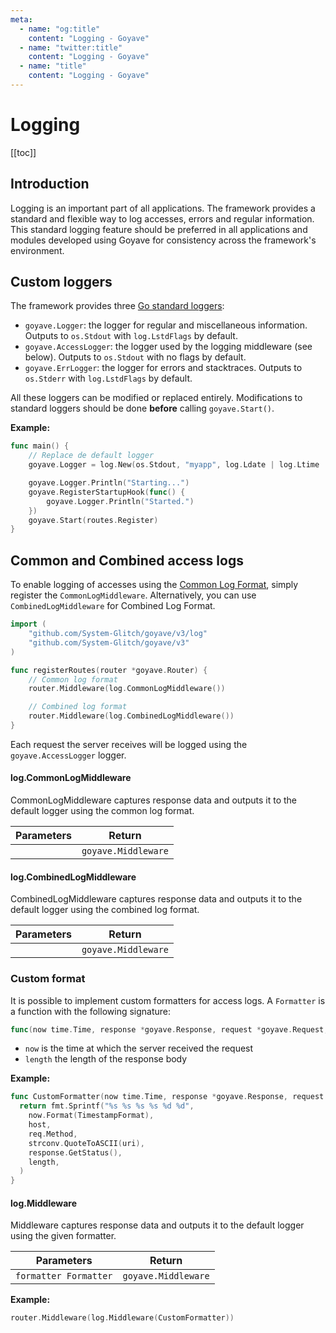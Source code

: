 ```yaml
---
meta:
  - name: "og:title"
    content: "Logging - Goyave"
  - name: "twitter:title"
    content: "Logging - Goyave"
  - name: "title"
    content: "Logging - Goyave"
---
```


# Logging <Badge text="Since v2.8.0"/>

[[toc]]

## Introduction

Logging is an important part of all applications. The framework provides a standard and flexible way to log accesses, errors and regular information. This standard logging feature should be preferred in all applications and modules developed using Goyave for consistency across the framework's environment.

## Custom loggers

The framework provides three [Go standard loggers](https://golang.org/pkg/log/):
- `goyave.Logger`: the logger for regular and miscellaneous information. Outputs to `os.Stdout` with `log.LstdFlags` by default.
- `goyave.AccessLogger`: the logger used by the logging middleware (see below). Outputs to `os.Stdout` with no flags by default.
- `goyave.ErrLogger`: the logger for errors and stacktraces. Outputs to `os.Stderr` with `log.LstdFlags` by default.

All these loggers can be modified or replaced entirely. Modifications to standard loggers should be done **before** calling `goyave.Start()`.

**Example:**
```go
func main() {
    // Replace de default logger
    goyave.Logger = log.New(os.Stdout, "myapp", log.Ldate | log.Ltime | log.Lshortfile)

	goyave.Logger.Println("Starting...")
	goyave.RegisterStartupHook(func() {
		goyave.Logger.Println("Started.")
	})
	goyave.Start(routes.Register)
}
```

## Common and Combined access logs

To enable logging of accesses using the [Common Log Format](https://en.wikipedia.org/wiki/Common_Log_Format), simply register the `CommonLogMiddleware`. Alternatively, you can use `CombinedLogMiddleware` for Combined Log Format.

``` go
import (
    "github.com/System-Glitch/goyave/v3/log"
    "github.com/System-Glitch/goyave/v3"
)

func registerRoutes(router *goyave.Router) {
    // Common log format
    router.Middleware(log.CommonLogMiddleware())

    // Combined log format
    router.Middleware(log.CombinedLogMiddleware())
}
```

Each request the server receives will be logged using the `goyave.AccessLogger` logger.

#### log.CommonLogMiddleware

CommonLogMiddleware captures response data and outputs it to the default logger using the common log format.

| Parameters | Return              |
|------------|---------------------|
|            | `goyave.Middleware` |

#### log.CombinedLogMiddleware

CombinedLogMiddleware captures response data and outputs it to the default logger using the combined log format.

| Parameters | Return              |
|------------|---------------------|
|            | `goyave.Middleware` |

### Custom format

It is possible to implement custom formatters for access logs. A `Formatter` is a function with the following signature:

``` go
func(now time.Time, response *goyave.Response, request *goyave.Request, length int) string
```

- `now` is the time at which the server received the request
- `length` the length of the response body

**Example:**
``` go
func CustomFormatter(now time.Time, response *goyave.Response, request *goyave.Request, length int) string {
  return fmt.Sprintf("%s %s %s %s %d %d",
    now.Format(TimestampFormat),
    host,
    req.Method,
    strconv.QuoteToASCII(uri),
    response.GetStatus(),
    length,
  )
}
```

#### log.Middleware

Middleware captures response data and outputs it to the default logger using the given formatter.

| Parameters            | Return              |
|-----------------------|---------------------|
| `formatter Formatter` | `goyave.Middleware` |

**Example:**
``` go
router.Middleware(log.Middleware(CustomFormatter))
```
